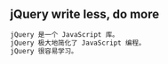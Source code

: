 ## jQuery write less, do more
````html
jQuery 是一个 JavaScript 库。
jQuery 极大地简化了 JavaScript 编程。
jQuery 很容易学习。
````
